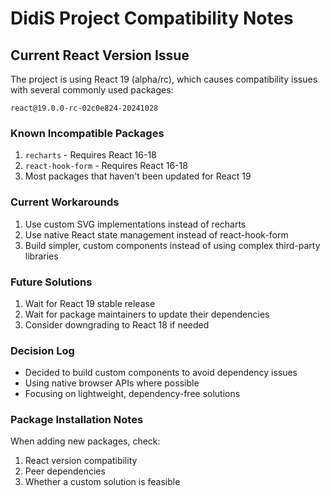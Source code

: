 # DidiS Project Compatibility Notes

## Current React Version Issue
The project is using React 19 (alpha/rc), which causes compatibility issues with several commonly used packages:

```
react@19.0.0-rc-02c0e824-20241028
```

### Known Incompatible Packages
1. `recharts` - Requires React 16-18
2. `react-hook-form` - Requires React 16-18
3. Most packages that haven't been updated for React 19

### Current Workarounds
1. Use custom SVG implementations instead of recharts
2. Use native React state management instead of react-hook-form
3. Build simpler, custom components instead of using complex third-party libraries

### Future Solutions
1. Wait for React 19 stable release
2. Wait for package maintainers to update their dependencies
3. Consider downgrading to React 18 if needed

### Decision Log
- Decided to build custom components to avoid dependency issues
- Using native browser APIs where possible
- Focusing on lightweight, dependency-free solutions

### Package Installation Notes
When adding new packages, check:
1. React version compatibility
2. Peer dependencies
3. Whether a custom solution is feasible
